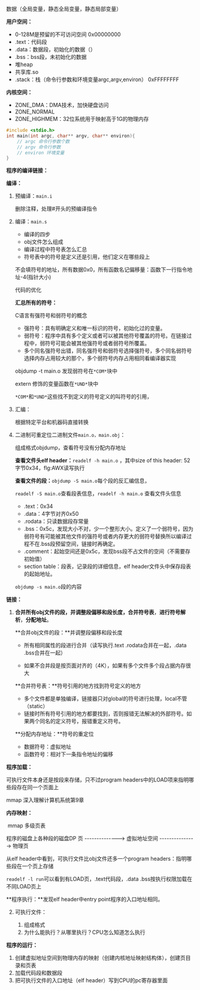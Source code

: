 数据（全局变量，静态全局变量，静态局部变量）

**用户空间：**

- 0-128M是预留的不可访问空间		0x00000000
- .text：代码段
- .data：数据段，初始化的数据（）
- .bss：bss段，未初始化的数据
- 堆heap
- 共享库.so
- .stack：栈（命令行参数和环境变量argc,argv,environ）                                       0xFFFFFFFF

**内核空间：**

- ZONE_DMA：DMA技术，加快硬盘访问
- ZONE_NORMAL
- ZONE_HIGHMEM：32位系统用于映射高于1G的物理内存

```c++
#include <stdio.h>
int main(int argc, char** argv, char** environ){
    // argc 命令行参数个数
    // argv 命令行参数
    // environ 环境变量
}
```



**程序的编译链接：**

**编译：**

1. 预编译：`main.i`

   删除注释，处理#开头的预编译指令

2. 编译：`main.s`

   - 编译的四步
   - obj文件怎么组成
   - 编译过程中符号表怎么汇总
   - 符号表中的符号是定义还是引用，他们定义在哪些段上

   不会填符号的地址，所有数据0x0，所有函数名记偏移量：函数下一行指令地址-4(指针大小)

   代码的优化

   **汇总所有的符号：**

   C语言有强符号和弱符号的概念

   - 强符号：具有明确定义和唯一标识的符号，初始化过的变量。
   - 弱符号：程序中具有多个定义或者可以被其他符号覆盖的符号。在链接过程中，弱符号可能会被其他强符号或者弱符号所覆盖。
   - 多个同名强符号出错，同名强符号和弱符号选择强符号，多个同名弱符号选择内存占用较大的那个，多个弱符号内存占用相同看编译器实现

   objdump -t main.o 发现弱符号在`*COM*`块中

   extern 修饰的变量函数在`*UND*`块中

   `*COM*`和`*UND*`这些找不到定义的符号定义的叫符号的引用，

3. 汇编：

   根据特定平台和机器码直接转换

4. 二进制可重定位二进制文件`main.o，main.obj`：

   组成格式objdump，查看符号没有分配内存地址

   **查看文件头elf header：**`readelf -h main.o` ，其中size of this header: 52字节0x34，flg:AWX读写执行

   **查看文件的段：**`objdump -S main.o`每个段的反汇编信息，

   `readelf -S main.o`查看段表信息，`readelf -h main.o` 查看文件头信息

   - .text：0x34
   - .data：4字节对齐0x50
   - .rodata：只读数据段存常量
   - .bss：0x5c，发现大小不对，少一个整形大小。定义了一个弱符号，因为弱符号有可能被其他文件的强符号或者内存更大的弱符号替换所以编译过程不在.bss段预留空间，链接时再确定。
   - .comment：起始空间还是0x5c，发现bss段不占文件的空间（不需要存初始值）
   - section table：段表，记录段的详细信息，elf header文件头中保存段表的起始地址。

   `objdump -s main.o`段的内容

**链接：**

1. **合并所有obj文件的段，并调整段偏移和段长度，合并符号表**，**进行符号解析**，**分配地址**。

   **合并obj文件的段：**并调整段偏移和段长度

   - 所有相同属性的段进行合并（读写执行.text .rodata合并在一起，.data .bss合并在一起）

   - 如果不合并段是按页面对齐的（4K），如果有多个文件多个段占据内存很大

   **合并符号表：**符号引用的地方找到符号定义的地方

   - 多个文件都是单独编译，链接器只对global的符号进行处理，local不管（static）
   - 链接时所有符号引用的地方都要找到，否则报错无法解决的外部符号。如果两个同名的定义符号，报错重定义符号。

   **分配内存地址：**符号的重定位

   - 数据符号：虚拟地址
   - 函数符号：相对下一条指令地址的偏移

**程序加载：**

   可执行文件本身还是按段来存储，只不过program headers中的LOAD项来指明哪些段存在同一个页面上

   mmap 深入理解计算机系统第9章

**内存映射：**

   ​							                                 mmap                                      多级页表

   程序的磁盘上各种段的磁盘DP 页   -------------->    虚拟地址空间     --------------->   物理页   

   

   从elf header中看到，可执行文件比obj文件还多一个program headers：指明哪些段在一个页上存储

   `readelf -l run`可以看到有LOAD页，.text代码段，.data .bss按执行权限加载在不同LOAD页上

 **程序执行：**发现elf header中entry point程序的入口地址相同。  

   

2. 可执行文件：

   1. 组成格式
   2. 为什么能执行？从哪里执行？CPU怎么知道怎么执行

**程序的运行：**

1. 创建虚拟地址空间到物理内存的映射（创建内核地址映射结构体），创建页目录和页表
2. 加载代码段和数据段
3. 把可执行文件的入口地址（elf header）写到CPU的pc寄存器里面